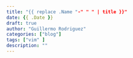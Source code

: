 ```yaml
---
title: "{{ replace .Name "-" " " | title }}"
date: {{ .Date }}
draft: true
author: "Guillermo Rodriguez"
categories: ["blog"]
tags: ["vim" ]
description: ""
---
```


